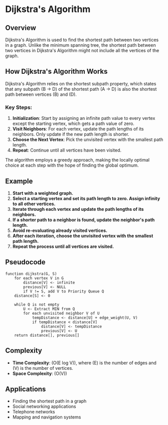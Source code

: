 # Dijkstra's Algorithm

## Overview

Dijkstra's Algorithm is used to find the shortest path between two vertices in a graph. Unlike the minimum spanning tree, the shortest path between two vertices in Dijkstra's Algorithm might not include all the vertices of the graph.

## How Dijkstra's Algorithm Works

Dijkstra's Algorithm relies on the shortest subpath property, which states that any subpath \(B -> D\) of the shortest path \(A -> D\) is also the shortest path between vertices \(B\) and \(D\). 

### Key Steps:

1. **Initialization**: Start by assigning an infinite path value to every vertex except the starting vertex, which gets a path value of zero.
2. **Visit Neighbors**: For each vertex, update the path lengths of its neighbors. Only update if the new path length is shorter.
3. **Choose the Next Vertex**: Pick the unvisited vertex with the smallest path length.
4. **Repeat**: Continue until all vertices have been visited.

The algorithm employs a greedy approach, making the locally optimal choice at each step with the hope of finding the global optimum.

## Example

1. **Start with a weighted graph.**
2. **Select a starting vertex and set its path length to zero. Assign infinity to all other vertices.**
3. **Iterate through each vertex and update the path lengths of its neighbors.**
4. **If a shorter path to a neighbor is found, update the neighbor's path length.**
5. **Avoid re-evaluating already visited vertices.**
6. **After each iteration, choose the unvisited vertex with the smallest path length.**
7. **Repeat the process until all vertices are visited.**

## Pseudocode

```plaintext
function dijkstra(G, S)
    for each vertex V in G
        distance[V] <- infinite
        previous[V] <- NULL
        if V != S, add V to Priority Queue Q
    distance[S] <- 0
    
    while Q is not empty
        U <- Extract MIN from Q
        for each unvisited neighbor V of U
            tempDistance <- distance[U] + edge_weight(U, V)
            if tempDistance < distance[V]
                distance[V] <- tempDistance
                previous[V] <- U
    return distance[], previous[]
```

## Complexity

- **Time Complexity**: \(O(E log V)\), where \(E\) is the number of edges and \(V\) is the number of vertices.
- **Space Complexity**: \(O(V)\)

## Applications

- Finding the shortest path in a graph
- Social networking applications
- Telephone networks
- Mapping and navigation systems
